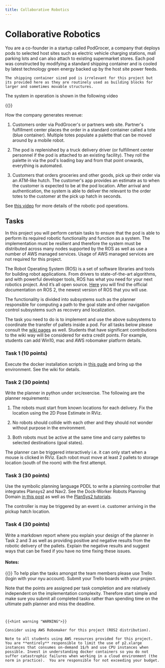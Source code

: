 ```yaml
---
title: Collaborative Robotics
---
```


# Collaborative Robotics

You are a co-founder in a startup called PodGrocer, a company that deploys pods to selected host sites such as electric vehicle charging stations, mall parking lots and can also attach to existing supermarket stores. Each pod was constructed by modifying a standard shipping container and is cooled by latest technology green energy backed up by the host site power feeds. 

```{note}
The shipping container sized pod is irrelevant for this project but its provided here as they are routinely used as building blocks for larger and sometimes movable structures. 
```

The system in operation is shown in the following video

{{<youtube n5G3KfE8PVc>}}

How the company generates revenue: 

1. Customers order via PodGrocer's or partners web site. Partner's fulfillment center places the order in a standard container called a tote (blue container). Multiple totes populate a palette that can be moved around by a mobile robot. 

2. The pod is replenished by a truck delivery driver (or fulfillment center personnel if the pod is attached to an existing facility). They roll the palette in via the pod's loading bay and from that point onwards, everything is automated. 

3. Customers that orders groceries and other goods, pick up their order via an ATM-like hutch.  The customer's app provides an estimate as to when the customer is expected to be at the pod location. After arrival and authentication, the system is able to deliver the relevant to the order totes to the customer at the pick up hatch in seconds. 

See [this video](https://www.youtube.com/watch?v=IqYk0dFcZgc&t=2s) for more details of the robotic pod operations. 

## Tasks

In this project you will perform certain tasks to ensure that the pod is able to perform its required robotic functionality and function as a system. The implementation must be resilient and therefore the system must be distributed across many nodes supported by the ROS as well as use a number of AWS managed services. Usage of AWS managed services are not required for this project.  

The Robot Operating System (ROS) is a set of software libraries and tools for building robot applications. From drivers to state-of-the-art algorithms, and with powerful developer tools, ROS has what you need for your next robotics project. And it’s all open source. [Here](https://docs.ros.org/en/foxy/index.html) you will find the official documentation on ROS 2, the newest version of ROS that you will use.
 
 The functionality is divided into subsystems such as the planner responsible for computing a path to the goal state and other navigation control subsystems such as recovery and localization. 

The task you need to do is to implement and use the above subsystems to coordinate the transfer of pallets inside a pod. For all tasks below please consult the [wiki pages](https://github.com/pantelis-robotics/aws-warehouse/wiki) as well. Students that have significant contributions to the wiki way will be considered for extra credit points.  For example, students can add Win10, mac and AWS robomaker platform details. 

### Task 1 (10 points) 

Execute the docker installation scripts in [this gude](http://jderobot.github.io/RoboticsAcademy/exercises/MobileRobots/multi_robot_amazon_warehouse/) and bring up the environment. See the wiki for details. 

### Task 2 (30 points)

Write the planner in python under src/exercise.  The following are the planner requirements: 

1. The robots must start from known locations for each delivery. Fix the location using the 2D Pose Estimate in RViz. 

2. No robots should collide with each other and they should not wonder without purpose in the environment. 

3. Both robots must be active at the same time and carry palettes to selected destinations (goal states). 
   
The planner can be triggered interactively i.e. it can only start when a mouse is clicked in RViz. Each robot must move at least 2 pallets to storage location (south of the room) with the first attempt. 

### Task 3 (30 points)

Use the symbolic planning language PDDL to write a planning controller that integrates Plansys2 and Nav2.  See the Dock-Worker Robots Planning Domain [in this post](https://towardsdatascience.com/improving-classical-ai-planning-complexity-with-planning-graph-c63d47f87018) as well as the [PlanSys2 tutorials](https://intelligentroboticslab.gsyc.urjc.es/ros2_planning_system.github.io/tutorials/docs/bt_actions.html). 

The controller is may be triggered by an event i.e. customer arriving in the pickup hatch location. 

### Task 4 (30 points)

Write a markdown report where you explain your design of the planner in Task 2 and 3 as well as providing positive and negative results from the robotic delivery of the pallets. Explain the negative results and suggest ways that can be fixed if you have no time fixing these issues. 

#### Notes: 

{{<hint alert>}}
To help plan the tasks amongst the team members please use Trello (login with your nyu account). Submit your Trello boards with your project.  

Note that the points are assigned per task completion and are relatively independent on the implementation complexity. Therefore start simple and make sure you submit all completed tasks rather than spending time on the ultimate path planner and miss the deadline.  
```


{{<hint warning "WARNING">}}

Consider using AWS Robomaker for this project (ROS2 distribution). 

Note to all students using AWS resources provided for this project. You are **entirely** responsible to limit the use of p2.xlarge instances that consumes on-demand 1$/h and use CPU instances when possible. Invest in understanding docker containers so you do not suffer catastrophic failures when working in a cloud environment (the norm in practice).  You are responsible for not exceeding your budget.

```